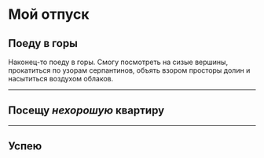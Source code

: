 # Мой отпуск

## Поеду в **горы**
Наконец-то поеду в горы. Смогу посмотреть на сизые вершины, прокатиться по узорам серпантинов, объять взором просторы долин и насытиться воздухом облаков.

---

## Посещу **_нехорошую_ квартиру**

---
## Успею
